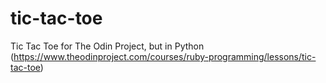 # tic-tac-toe
Tic Tac Toe for The Odin Project, but in Python (https://www.theodinproject.com/courses/ruby-programming/lessons/tic-tac-toe)
